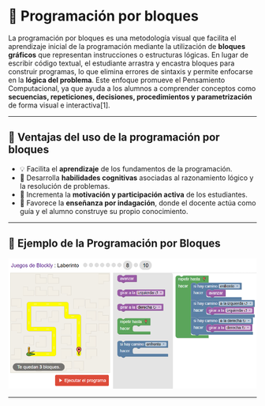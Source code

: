 # 🧩 Programación por bloques

La programación por bloques es una metodología visual que facilita el aprendizaje inicial de la programación mediante la utilización de **bloques gráficos** que representan instrucciones o estructuras lógicas. En lugar de escribir código textual, el estudiante arrastra y encastra bloques para construir programas, lo que elimina errores de sintaxis y permite enfocarse en la **lógica del problema**.
Este enfoque promueve el Pensamiento Computacional, ya que ayuda a los alumnos a comprender conceptos como **secuencias, repeticiones, decisiones, procedimientos y parametrización** de forma visual e interactiva[1].

---

## 🎯 Ventajas del uso de la programación por bloques

- 💡 Facilita el **aprendizaje** de los fundamentos de la programación.  
- 🧠 Desarrolla **habilidades cognitivas** asociadas al razonamiento lógico y la resolución de problemas.  
- 🚀 Incrementa la **motivación y participación activa** de los estudiantes.  
- 🧩 Favorece la **enseñanza por indagación**, donde el docente actúa como guía y el alumno construye su propio conocimiento.

---

## 🧱 Ejemplo de la Programación por Bloques

![](https://github.com/pilarnaranjo-sys/Teoria-de-la-Programacion/blob/main/Programacion.b.png?raw=true)

---

